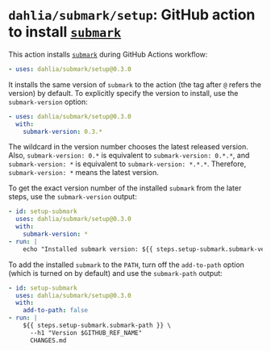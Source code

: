 `dahlia/submark/setup`: GitHub action to install [`submark`]
============================================================

This action installs [`submark`] during GitHub Actions workflow:

~~~ yaml
- uses: dahlia/submark/setup@0.3.0
~~~

It installs the same version of `submark` to the action (the tag after `@`
refers the version) by default.  To explicitly specify the version to install,
use the `submark-version` option:

~~~ yaml
- uses: dahlia/submark/setup@0.3.0
  with:
    submark-version: 0.3.*
~~~

The wildcard in the version number chooses the latest released version.  Also,
`submark-version: 0.*` is equivalent to `submark-version: 0.*.*`,
and `submark-version: *` is equivalent to `submark-version: *.*.*`.  Therefore,
`submark-version: *` means the latest version.

To get the exact version number of the installed `submark` from the later steps,
use the `submark-version` output:

~~~ yaml
- id: setup-submark
  uses: dahlia/submark/setup@0.3.0
  with:
    submark-version: *
- run: |
    echo "Installed submark version: ${{ steps.setup-submark.submark-version }}"
~~~

To add the installed `submark` to the `PATH`, turn off the `add-to-path` option
(which is turned on by default) and use the `submark-path` output:

~~~ yaml
- id: setup-submark
  uses: dahlia/submark/setup@0.3.0
  with:
    add-to-path: false
- run: |
    ${{ steps.setup-submark.submark-path }} \
      --h1 "Version $GITHUB_REF_NAME"
      CHANGES.md
~~~

[`submark`]: ..
